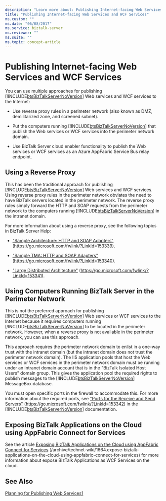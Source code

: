 ```yaml
---
description: "Learn more about: Publishing Internet-facing Web Services and WCF Services"
title: "Publishing Internet-facing Web Services and WCF Services"
ms.custom: ""
ms.date: "06/08/2017"
ms.service: biztalk-server
ms.reviewer: ""
ms.suite: ""
ms.topic: concept-article
---
```

# Publishing Internet-facing Web Services and WCF Services
You can use multiple approaches for publishing [!INCLUDE[btsBizTalkServerNoVersion](../includes/btsbiztalkservernoversion-md.md)] Web services and WCF services to the Internet:

- Use reverse proxy rules in a perimeter network (also known as DMZ, demilitarized zone, and screened subnet).

- Put the computers running [!INCLUDE[btsBizTalkServerNoVersion](../includes/btsbiztalkservernoversion-md.md)] that publish the Web services or WCF services into the perimeter network domain.

- Use BizTalk Server cloud enabler functionality to publish the Web services or WCF services as an Azure AppFabric Service Bus relay endpoint.

## Using a Reverse Proxy
 This has been the traditional approach for publishing [!INCLUDE[btsBizTalkServerNoVersion](../includes/btsbiztalkservernoversion-md.md)] Web services and WCF services. Using reverse proxy rules in the perimeter network obviates the need to have BizTalk servers located in the perimeter network. The reverse proxy rules simply forward the HTTP and SOAP requests from the perimeter network to the computers running [!INCLUDE[btsBizTalkServerNoVersion](../includes/btsbiztalkservernoversion-md.md)] in the intranet domain.

 For more information about using a reverse proxy, see the following topics in BizTalk Server Help:

-   ["Sample Architecture: HTTP and SOAP Adapters"](../core/sample-architecture-http-and-soap-adapters.md) (https://go.microsoft.com/fwlink/?LinkId=153339).

-   ["Sample TMA: HTTP and SOAP Adapters"](../core/sample-tma-http-and-soap-adapters.md) (https://go.microsoft.com/fwlink/?LinkId=153340).

-   ["Large Distributed Architecture"](../core/large-distributed-architecture.md) (https://go.microsoft.com/fwlink/?LinkId=153341).

## Using Computers Running BizTalk Server in the Perimeter Network
 This is not the preferred approach for publishing [!INCLUDE[btsBizTalkServerNoVersion](../includes/btsbiztalkservernoversion-md.md)] Web services or WCF services to the Internet because it requires computers running [!INCLUDE[btsBizTalkServerNoVersion](../includes/btsbiztalkservernoversion-md.md)] to be located in the perimeter network. However, when a reverse proxy is not available in the perimeter network, you can use this approach.

 This approach requires the perimeter network domain to enlist in a one-way trust with the intranet domain (but the intranet domain does not trust the perimeter network domain). The IIS application pools that host the Web services or WCF services in the perimeter network domain must be running under an intranet domain account that is in the "BizTalk Isolated Host Users" domain group. This gives the application pool the required rights to publish messages to the [!INCLUDE[btsBizTalkServerNoVersion](../includes/btsbiztalkservernoversion-md.md)] MessageBox database.

 You must open specific ports in the firewall to accommodate this. For more information about the required ports, see ["Ports for the Receive and Send Servers"](../core/ports-for-the-receive-and-send-servers.md) (<https://go.microsoft.com/fwlink/?LinkId=153342>) in the [!INCLUDE[btsBizTalkServerNoVersion](../includes/btsbiztalkservernoversion-md.md)] documentation.

## Exposing BizTalk Applications on the Cloud using AppFabric Connect for Services
 See the article [Exposing BizTalk Applications on the Cloud using AppFabric Connect for Services](/archive/technet-wiki/1664.expose-biztalk-applications-on-the-cloud-using-appfabric-connect-for-services) (/archive/technet-wiki/1664.expose-biztalk-applications-on-the-cloud-using-appfabric-connect-for-services) for more information about expose BizTalk Applications as WCF Services on the cloud.

## See Also
 [Planning for Publishing Web Services1](../technical-guides/planning-for-publishing-web-services1.md)
